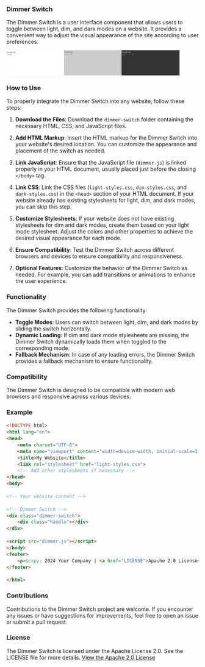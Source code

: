 ### Dimmer Switch

The Dimmer Switch is a user interface component that allows users to toggle between light, dim, and dark modes on a website. It provides a convenient way to adjust the visual appearance of the site according to user preferences.

<div style="display:flex;">
  <img src="media/light.png" alt="Light Theme" style="width: 30%;" />
  <img src="media/dim.png" alt="Dim Theme" style="width: 30%;" />
  <img src="media/dark.png" alt="Dark Theme" style="width: 30%;" />
</div>


### How to Use

To properly integrate the Dimmer Switch into any website, follow these steps:

1. **Download the Files**: Download the `dimmer-switch` folder containing the necessary HTML, CSS, and JavaScript files.

2. **Add HTML Markup**: Insert the HTML markup for the Dimmer Switch into your website's desired location. You can customize the appearance and placement of the switch as needed.

3. **Link JavaScript**: Ensure that the JavaScript file (`dimmer.js`) is linked properly in your HTML document, usually placed just before the closing `</body>` tag.

4. **Link CSS**: Link the CSS files (`light-styles.css`, `dim-styles.css`, and `dark-styles.css`) in the `<head>` section of your HTML document. If your website already has existing stylesheets for light, dim, and dark modes, you can skip this step.

5. **Customize Stylesheets**: If your website does not have existing stylesheets for dim and dark modes, create them based on your light mode stylesheet. Adjust the colors and other properties to achieve the desired visual appearance for each mode.

6. **Ensure Compatibility**: Test the Dimmer Switch across different browsers and devices to ensure compatibility and responsiveness.

7. **Optional Features**: Customize the behavior of the Dimmer Switch as needed. For example, you can add transitions or animations to enhance the user experience.

### Functionality

The Dimmer Switch provides the following functionality:

- **Toggle Modes**: Users can switch between light, dim, and dark modes by sliding the switch horizontally.
- **Dynamic Loading**: If dim and dark mode stylesheets are missing, the Dimmer Switch dynamically loads them when toggled to the corresponding mode.
- **Fallback Mechanism**: In case of any loading errors, the Dimmer Switch provides a fallback mechanism to ensure functionality.

### Compatibility

The Dimmer Switch is designed to be compatible with modern web browsers and responsive across various devices.

### Example

```html
<!DOCTYPE html>
<html lang="en">
<head>
    <meta charset="UTF-8">
    <meta name="viewport" content="width=device-width, initial-scale=1.0">
    <title>My Website</title>
    <link rel="stylesheet" href="light-styles.css">
    <!-- Add other stylesheets if necessary -->
</head>
<body>

<!-- Your website content -->

<!-- Dimmer Switch -->
<div class="dimmer-switch">
    <div class="handle"></div>
</div>

<script src="dimmer.js"></script>
</body>
<footer>
    <p>&copy; 2024 Your Company | <a href="LICENSE">Apache 2.0 License<a></p>
</footer>

</html>
```

### Contributions

Contributions to the Dimmer Switch project are welcome. If you encounter any issues or have suggestions for improvements, feel free to open an issue or submit a pull request.

### License

The Dimmer Switch is licensed under the Apache License 2.0. See the LICENSE file for more details. 
[View the Apache 2.0 License](LICENSE)
